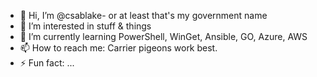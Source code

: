 - 👋 Hi, I’m @csablake-  or at least that's my government name 
- 👀 I’m interested in stuff & things
- 🌱 I’m currently learning PowerShell, WinGet, Ansible, GO, Azure, AWS
- 📫 How to reach me: Carrier pigeons work best.
- ⚡ Fun fact: ...

<!---
csablake/csablake is a ✨ special ✨ repository because its `README.md` (this file) appears on your GitHub profile.
You can click the Preview link to take a look at your changes.
--->

